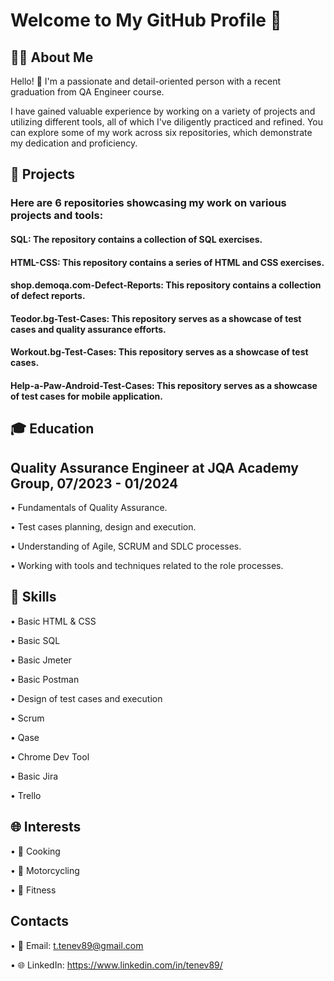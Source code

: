 # Welcome to My GitHub Profile 👋


## 👨‍💻 About Me

Hello! 👋 I'm a passionate and detail-oriented person with a recent graduation from QA Engineer course.

I have gained valuable experience by working on a variety of projects and utilizing different tools, all of which I've diligently practiced and refined. You can explore some of my work across six repositories, which demonstrate my dedication and proficiency.


## 💼 Projects

### Here are 6 repositories showcasing my work on various projects and tools:

#### **SQL: The repository contains a collection of SQL exercises.**

#### HTML-CSS: This repository contains a series of HTML and CSS exercises.

#### shop.demoqa.com-Defect-Reports: This repository contains a collection of defect reports.

#### Teodor.bg-Test-Cases: This repository serves as a showcase of test cases and quality assurance efforts.

#### Workout.bg-Test-Cases: This repository serves as a showcase of test cases.

#### Help-a-Paw-Android-Test-Cases: This repository serves as a showcase of test cases for mobile application.

## 🎓 Education

## Quality Assurance Engineer at JQA Academy Group, 07/2023 - 01/2024

• Fundamentals of Quality Assurance.

• Test cases planning, design and execution.

• Understanding of Agile, SCRUM and SDLC processes.

• Working with tools and techniques related to the role processes.


## 🚀 Skills

• Basic HTML & CSS

• Basic SQL

• Basic Jmeter

• Basic Postman

• Design of test cases and execution

• Scrum

• Qase

• Chrome Dev Tool

• Basic Jira

• Trello

## 🌐 Interests

• 🍳 Cooking

• 🚴 Motorcycling

• 💪 Fitness

## Contacts

• 📧 Email: t.tenev89@gmail.com

• 🌐 LinkedIn: https://www.linkedin.com/in/tenev89/








